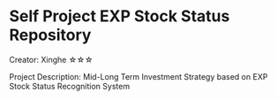 # Self Project EXP Stock Status Repository
Creator: Xinghe ☆☆☆

Project Description: Mid-Long Term Investment Strategy based on EXP Stock Status Recognition System
